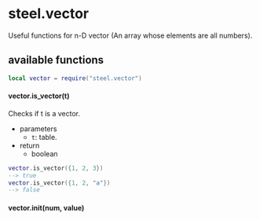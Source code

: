 # steel.vector

Useful functions for n-D vector (An array whose elements are all numbers).

## available functions

```lua
local vector = require("steel.vector")
```

#### vector.is_vector(t)

Checks if t is a vector.

- parameters
  - `t`: table.
- return
  - boolean

```lua
vector.is_vector({1, 2, 3})
--> true
vector.is_vector({1, 2, "a"})
--> false
```

#### vector.init(num, value)
